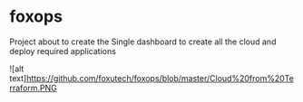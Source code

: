 # foxops
Project about to create the Single dashboard to create all the cloud and deploy required applications

![alt text]https://github.com/foxutech/foxops/blob/master/Cloud%20from%20Terraform.PNG
